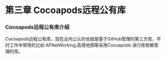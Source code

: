 # 第三章 Cocoapods远程公有库


### Cocoapods远程公有库介绍  


Cocoapods远程公有库，现在业内公认的也就是基于GitHub管理的第三方库，平时工作中常用的比如 AFNetWorking,高德地图等采用Cocoapods 进行库依赖管理的库。





